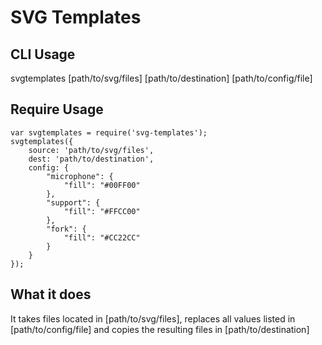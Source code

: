 # SVG Templates

## CLI Usage

svgtemplates [path/to/svg/files] [path/to/destination] [path/to/config/file]

## Require Usage

	var svgtemplates = require('svg-templates');
	svgtemplates({
		source: 'path/to/svg/files',
		dest: 'path/to/destination',
		config: {
			"microphone": {
				"fill": "#00FF00"
			},
			"support": {
				"fill": "#FFCC00"
			},
			"fork": {
				"fill": "#CC22CC"
			}
		}
	});

## What it does

It takes files located in [path/to/svg/files], replaces all values listed in [path/to/config/file] and copies the resulting files in [path/to/destination]